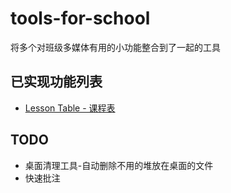# tools-for-school
将多个对班级多媒体有用的小功能整合到了一起的工具

## 已实现功能列表
- [Lesson Table - 课程表](./lesson_table/README/README.md)


## TODO
- 桌面清理工具-自动删除不用的堆放在桌面的文件
- 快速批注
